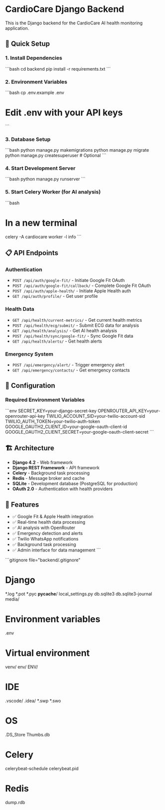 # CardioCare Django Backend

This is the Django backend for the CardioCare AI health monitoring application.

## 🚀 Quick Setup

### 1. Install Dependencies
\`\`\`bash
cd backend
pip install -r requirements.txt
\`\`\`

### 2. Environment Variables
\`\`\`bash
cp .env.example .env
# Edit .env with your API keys
\`\`\`

### 3. Database Setup
\`\`\`bash
python manage.py makemigrations
python manage.py migrate
python manage.py createsuperuser  # Optional
\`\`\`

### 4. Start Development Server
\`\`\`bash
python manage.py runserver
\`\`\`

### 5. Start Celery Worker (for AI analysis)
\`\`\`bash
# In a new terminal
celery -A cardiocare worker -l info
\`\`\`

## 📋 API Endpoints

### Authentication
- `POST /api/auth/google-fit/` - Initiate Google Fit OAuth
- `POST /api/auth/google-fit/callback/` - Complete Google Fit OAuth
- `POST /api/auth/apple-health/` - Initiate Apple Health auth
- `GET /api/auth/profile/` - Get user profile

### Health Data
- `GET /api/health/current-metrics/` - Get current health metrics
- `POST /api/health/ecg/submit/` - Submit ECG data for analysis
- `GET /api/health/analysis/` - Get AI health analysis
- `POST /api/health/sync/google-fit/` - Sync Google Fit data
- `GET /api/health/alerts/` - Get health alerts

### Emergency System
- `POST /api/emergency/alert/` - Trigger emergency alert
- `GET /api/emergency/contacts/` - Get emergency contacts

## 🔧 Configuration

### Required Environment Variables
\`\`\`env
SECRET_KEY=your-django-secret-key
OPENROUTER_API_KEY=your-openrouter-api-key
TWILIO_ACCOUNT_SID=your-twilio-account-sid
TWILIO_AUTH_TOKEN=your-twilio-auth-token
GOOGLE_OAUTH2_CLIENT_ID=your-google-oauth-client-id
GOOGLE_OAUTH2_CLIENT_SECRET=your-google-oauth-client-secret
\`\`\`

## 🏗️ Architecture

- **Django 4.2** - Web framework
- **Django REST Framework** - API framework
- **Celery** - Background task processing
- **Redis** - Message broker and cache
- **SQLite** - Development database (PostgreSQL for production)
- **OAuth 2.0** - Authentication with health providers

## 📱 Features

- ✅ Google Fit & Apple Health integration
- ✅ Real-time health data processing
- ✅ AI analysis with OpenRouter
- ✅ Emergency detection and alerts
- ✅ Twilio WhatsApp notifications
- ✅ Background task processing
- ✅ Admin interface for data management
\`\`\`

\`\`\`gitignore file="backend/.gitignore"
# Django
*.log
*.pot
*.pyc
__pycache__/
local_settings.py
db.sqlite3
db.sqlite3-journal
media/

# Environment variables
.env

# Virtual environment
venv/
env/
ENV/

# IDE
.vscode/
.idea/
*.swp
*.swo

# OS
.DS_Store
Thumbs.db

# Celery
celerybeat-schedule
celerybeat.pid

# Redis
dump.rdb
